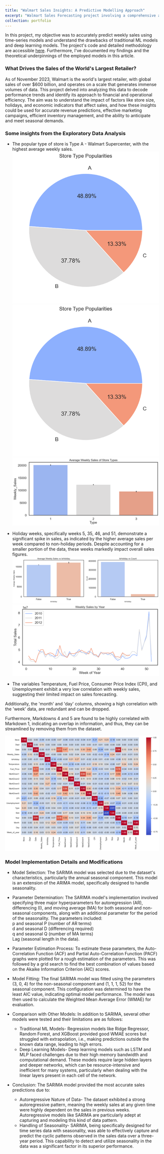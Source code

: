 ```yaml
---
title: "Walmart Sales Insights: A Predictive Modelling Approach"
excerpt: "Walmart Sales Forecasting project involving a comprehensive analysis of Walmart's retail data, utilizing predictive models like SARIMA, Ridge Regression, Random Forest, XGBoost, and LSTM to forecast weekly sales."
collection: portfolio
---
```


In this project, my objective was to accurately predict weekly sales using time-series models and understand the drawbacks of traditional ML models and deep learning models. The project's code and detailed methodology are accessible [here](https://github.com/srushtii-m/Walmart-Sales-Insights-A-Predictive-Modelling-Approach). Furthermore, I've documented my findings and the theoretical underpinnings of the employed models in this article.


### What Drives the Sales of the World's Largest Retailer?

As of November 2023, Walmart is the world's largest retailer, with global sales of over $600 billion, and operates on a scale that generates immense volumes of data. This project delved into analyzing this data to decode performance trends and identify its approach to financial and operational efficiency. The aim was to understand the impact of factors like store size, holidays, and economic indicators that affect sales, and how these insights could be used for accurate revenue predictions, effective marketing campaigns, efficient inventory management, and the ability to anticipate and meet seasonal demands.

### Some insights from the Exploratory Data Analysis

* The popular type of store is Type A - Walmart Supercenter, with the highest average weekly sales.
![image1](images\walmart_store.png)
<br/><img src='images\walmart_store.png'>
![image2](images\walmart_store2.png)

* Holiday weeks, specifically weeks 5, 35, 46, and 51, demonstrate a significant spike in sales, as indicated by the higher average sales per week compared to non-holiday periods. Despite accounting for a smaller portion of the data, these weeks markedly impact overall sales figures.
![image3](images\walmart_holiday.png)
![image4](images\walmart_holiday2.png)

* The variables Temperature, Fuel Price, Consumer Price Index (CPI), and Unemployment exhibit a very low correlation with weekly sales, suggesting their limited impact on sales forecasting. 

Additionally, the 'month' and 'day' columns, showing a high correlation with the 'week' data, are redundant and can be dropped.

Furthermore, Markdowns 4 and 5 are found to be highly correlated with Markdown 1, indicating an overlap in information, and thus, they can be streamlined by removing them from the dataset.

![image1](images\walmart_heatmap.png)

### Model Implementation Details and Modifications

* Model Selection: The SARIMA model was selected due to the dataset's characteristics, particularly the annual seasonal component. This model is an extension of the ARIMA model, specifically designed to handle seasonality​​.

* Parameter Determination: The SARIMA model's implementation involved specifying three major hyperparameters for autoregression (AR), differencing (I), and moving average (MA) for both seasonal and non-seasonal components, along with an additional parameter for the period of the seasonality. The parameters included:      
p and seasonal P (number of AR terms)      
d and seasonal D (differencing required)     
q and seasonal Q (number of MA terms)       
Lag (seasonal length in the data)​​.      

* Parameter Estimation Process: To estimate these parameters, the Auto-Correlation Function (ACF) and Partial Auto-Correlation Function (PACF) graphs were plotted for a rough estimation of the parameters. This was followed by a grid search to find the best combination of values based on the Akaike Information Criterion (AIC) scores​​.   

* Model Fitting: The final SARIMA model was fitted using the parameters (3, 0, 4) for the non-seasonal component and (1, 1, 1, 52) for the seasonal component. This configuration was determined to have the least AIC value, indicating optimal model performance. The model was then used to calculate the Weighted Mean Average Error (WMAE) for evaluation​​.

* Comparison with Other Models: In addition to SARIMA, several other models were tested and their limitations are as follows:
    * Traditional ML Models- Regression models like Ridge Regressor, Random Forest, and XGBoost provided good WMAE scores but struggled with extrapolation, i.e., making predictions outside the known data range, leading to high errors​​.
    * Deep Learning Models- Deep learning models such as LSTM and MLP faced challenges due to their high memory bandwidth and computational demand. These models require large hidden layers and deeper networks, which can be resource-intensive and inefficient for many systems, particularly when dealing with the linear layers present in each cell of the network​​.

* Conclusion: The SARIMA model provided the most accurate sales predictions due to:
    * Autoregressive Nature of Data- The dataset exhibited a strong autoregressive pattern, meaning the weekly sales at any given time were highly dependent on the sales in previous weeks. Autoregressive models like SARIMA are particularly adept at capturing and modeling this kind of data pattern​​.                
    * Handling of Seasonality- SARIMA, being specifically designed for time series data with seasonality, was able to effectively capture and predict the cyclic patterns observed in the sales data over a three-year period. This capability to detect and utilize seasonality in the data was a significant factor in its superior performance​​.    

